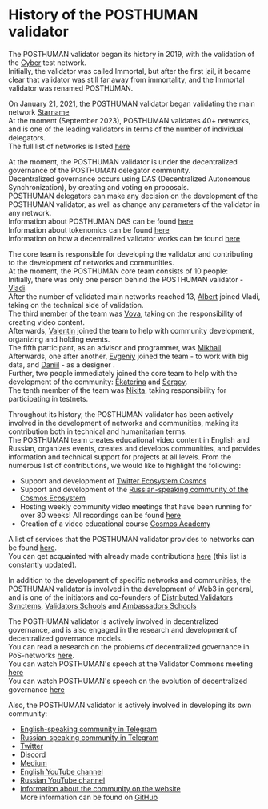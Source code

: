 # History of the POSTHUMAN validator

The POSTHUMAN validator began its history in 2019, with the validation of the [Cyber](https://cyb.ai/) test network. <br />
Initially, the validator was called Immortal, but after the first jail, it became clear that validator was still far away from immortality, and the Immortal validator was renamed POSTHUMAN. <br />

On January 21, 2021, the POSTHUMAN validator began validating the main network [Starname](https://www.mintscan.io/starname/transactions/1749AB38438428ED84346EFBF488DCB15C1729CAC6B8072EAB4486B36D1D6C9C) <br />
At the moment (September 2023), POSTHUMAN validates 40+ networks, and is one of the leading validators in terms of the number of individual delegators. <br />
The full list of networks is listed [here](https://github.com/Validator-POSTHUMAN/About-POSTHUMAN) <br />

At the moment, the POSTHUMAN validator is under the decentralized governance of the POSTHUMAN delegator community. <br />
Decentralized governance occurs using DAS (Decentralized Autonomous Synchronization), by creating and voting on proposals. <br />
POSTHUMAN delegators can make any decision on the development of the POSTHUMAN validator, as well as change any parameters of the validator in any network. <br />
Information about POSTHUMAN DAS can be found [here](https://medium.com/@antropocosmist/posthuman-das-is-created-578253c8e226) <br />
Information about tokenomics can be found [here](https://medium.com/@anthropocosmist/phmn-tokenomics-f3b7116331e6) <br />
Information on how a decentralized validator works can be found [here](https://medium.com/@antropocosmist/presentation-of-the-decentralized-validator-1d7062210c90) <br />

The core team is responsible for developing the validator and contributing to the development of networks and communities. <br />
At the moment, the POSTHUMAN core team consists of 10 people: <br />
Initially, there was only one person behind the POSTHUMAN validator - [Vladi](https://github.com/Antropocosmist). <br />
After the number of validated main networks reached 13, [Albert](https://github.com/albertandrejev) joined Vladi, taking on the technical side of validation. <br />
The third member of the team was [Vova](https://twitter.com/vova_synthetic), taking on the responsibility of creating video content. <br />
Afterwards, [Valentin](https://github.com/Medniyy) joined the team to help with community development, organizing and holding events. <br />
The fifth participant, as an advisor and programmer, was [Mikhail](https://github.com/krogla). <br />
Afterwards, one after another, [Evgeniy](https://github.com/evgen3000) joined the team - to work with big data, and [Daniil](https://github.com/saloonn) - as a designer . <br />
Further, two people immediately joined the core team to help with the development of the community: [Ekaterina](https://twitter.com/LooMay1913) and [Sergey](https://twitter.com/s__orion). <br />
The tenth member of the team was [Nikita](https://github.com/web3validator/web34ever-identity/blob/main/web34ever-self-identity.md), taking responsibility for participating in testnets. <br />

Throughout its history, the POSTHUMAN validator has been actively involved in the development of networks and communities, making its contribution both in technical and humanitarian terms. <br />
The POSTHUMAN team creates educational video content in English and Russian, organizes events, creates and develops communities, and provides information and technical support for projects at all levels. From the numerous list of contributions, we would like to highlight the following: <br />
- Support and development of [Twitter Ecosystem Cosmos](https://twitter.com/CosmosEcosystem) <br />
- Support and development of the [Russian-speaking community of the Cosmos Ecosystem](https://t.me/CosmosEcosystem_ru) <br />
- Hosting weekly community video meetings that have been running for over 80 weeks! All recordings can be found [here](https://youtube.com/playlist?list=PLgQFzABJoJYx-lwnvZwKjDqsDxiccjP-G&si=mYej3AHwTx6460dt) <br />
- Creation of a video educational course [Cosmos Academy](https://youtube.com/playlist?list=PLgQFzABJoJYwqcsFHZx0icgcYOZRgao3d&si=Y3fHWvpW8rokK5cq) <br />

A list of services that the POSTHUMAN validator provides to networks can be found [here](https://posthuman.digital/contributions). <br />
You can get acquainted with already made contributions [here](https://github.com/Validator-POSTHUMAN/contributions) (this list is constantly updated). <br />

In addition to the development of specific networks and communities, the POSTHUMAN validator is involved in the development of Web3 in general, and is one of the initiators and co-founders of [Distributed Validators Synctems](https://github.com/Distributed-Validators-Synctems/Self-Identity), [Validators Schools](https://github.com/Distributed-Validators-Synctems/Validator-School) and [Ambassadors Schools](https://ambassadors.school/) <br />

The POSTHUMAN validator is actively involved in decentralized governance, and is also engaged in the research and development of decentralized governance models. <br />
You can read a research on the problems of decentralized governance in PoS-networks [here](https://github.com/Antropocosmist/research). <br />
You can watch POSTHUMAN's speech at the Validator Commons meeting [here](https://youtu.be/YFO_sVo7F64?si=KtRVtxFK7fMxQ3EC) <br />
You can watch POSTHUMAN's speech on the evolution of decentralized governance [here](https://youtu.be/delHKrRYZJA?si=vbCD0rpaHBHUI5G-) <br />

Also, the POSTHUMAN validator is actively involved in developing its own community: <br />
- [English-speaking community in Telegram](https://t.me/posthumanchat)
- [Russian-speaking community in Telegram](https://t.me/Crypto_Base_Chat)
- [Twitter](https://twitter.com/POSTHUMAN_DVS)
- [Discord](https://discord.gg/zZJXWnzKnP)
- [Medium](https://medium.com/@anthropocosmist)
- [English YouTube channel](https://www.youtube.com/@POSTHUMANDVS)
- [Russian YouTube channel](https://www.youtube.com/@CRYPTOBASED)
- [Information about the community on the website](https://posthuman.digital/community) <br />
More information can be found on [GitHub](https://github.com/Validator-POSTHUMAN)
